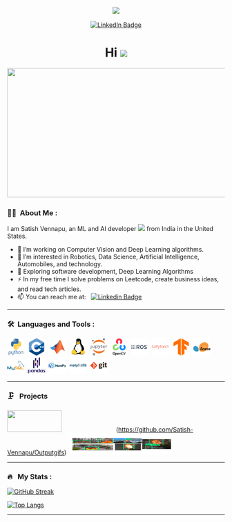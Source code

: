 

<p align="center"><img src="https://media.giphy.com/media/M9gbBd9nbDrOTu1Mqx/giphy.gif" width="100"/></p>
<p align="center">
<a href="https://www.linkedin.com/in/satishvennapu"><img src="https://img.shields.io/badge/LinkedIn-blue?style=for-the-badge&logo=linkedin&logoColor=white" alt="LinkedIn Badge"></a>



<h1 align="center">Hi <img src="https://media.giphy.com/media/hvRJCLFzcasrR4ia7z/giphy.gif" width="40"></h1>

<p align="center"><img src="https://media.giphy.com/media/dWesBcTLavkZuG35MI/giphy.gif" width="600" height="300"  /></p>

### :woman_technologist: &nbsp;About Me :

I am Satish Vennapu, an ML and AI developer <img src="https://media.giphy.com/media/WUlplcMpOCEmTGBtBW/giphy.gif" width="30"> from India in the United States.

- 🔭 I’m working on Computer Vision and Deep Learning algorithms.
- 👀 I’m interested in Robotics, Data Science, Artificial Intelligence, Automobiles, and technology.
- 🌱 Exploring software development, Deep Learning Algorithms
- ⚡ In my free time I solve problems on Leetcode, create business ideas, and read tech articles.
- 📫 You can reach me at: &nbsp; [![Linkedin Badge](https://img.shields.io/badge/-satish-blue?style=flat&logo=Linkedin&logoColor=white)](https://www.linkedin.com/in/satishvennapu)

---

### 🛠 &nbsp;Languages and Tools :

<p>
<img src="https://github.com/devicons/devicon/blob/master/icons/python/python-original-wordmark.svg" title="Java" alt="Java" width="40" height="40"/>&nbsp;
<img src="https://github.com/devicons/devicon/blob/master/icons/cplusplus/cplusplus-original.svg" title="React" alt="React" width="40" height="40"/>&nbsp;
<img src="https://github.com/devicons/devicon/blob/master/icons/matlab/matlab-original.svg" title="Spring" alt="Spring" width="40" height="40"/>&nbsp;
<img src="https://github.com/devicons/devicon/blob/master/icons/linux/linux-original.svg" title="Material UI" alt="Material UI" width="40" height="40"/>&nbsp;
<img src="https://github.com/devicons/devicon/blob/master/icons/jupyter/jupyter-original-wordmark.svg" title="Flutter" alt="Flutter" width="40" height="40"/>&nbsp;
<img src="https://github.com/devicons/devicon/blob/master/icons/opencv/opencv-original-wordmark.svg" title="Redux" alt="Redux " width="40" height="40"/>&nbsp;
<img src="https://github.com/devicons/devicon/blob/master/icons/ros/ros-original-wordmark.svg"  title="CSS3" alt="CSS" width="40" height="40"/>&nbsp;
<img src="https://github.com/devicons/devicon/blob/master/icons/pytorch/pytorch-plain-wordmark.svg" title="HTML5" alt="HTML" width="40" height="40"/>&nbsp;
<img src="https://github.com/devicons/devicon/blob/master/icons/tensorflow/tensorflow-original.svg" title="JavaScript" alt="JavaScript" width="40" height="40"/>&nbsp;
<img src="https://github.com/devicons/devicon/blob/master/icons/scikitlearn/scikitlearn-original.svg" title="Firebase" alt="Firebase" width="40" height="40"/>&nbsp;
<img src="https://github.com/devicons/devicon/blob/master/icons/mysql/mysql-original-wordmark.svg" title="MySQL"  alt="MySQL" width="40" height="40"/>&nbsp;
<img src="https://github.com/devicons/devicon/blob/master/icons/pandas/pandas-original-wordmark.svg" title="NodeJS" alt="NodeJS" width="40" height="40"/>&nbsp;
<img src="https://github.com/devicons/devicon/blob/master/icons/numpy/numpy-original-wordmark.svg" title="AWS" alt="AWS" width="40" height="40"/>&nbsp;
<img src="https://github.com/devicons/devicon/blob/master/icons/matplotlib/matplotlib-original-wordmark.svg" title="AWS" alt="AWS" width="40" height="40"/>&nbsp;
<img src="https://github.com/devicons/devicon/blob/master/icons/git/git-original-wordmark.svg" title="Git" **alt="Git" width="40" height="40"/>&nbsp;
</p>

---
### :clamp: &nbsp; Projects
<img src="action_recognition.gif" width="50%" height = "50"></img>(https://github.com/Satish-Vennapu/Outputgifs)
[<img src="assets/wildfire.gif" width="50%" height = "50"></img>](https://github.com/Satish-Vennapu/EarlyWildfire-Detection-and-Segmentation-Using-Xception-Lite-U-Net)


---

### 🔥 &nbsp; My Stats :
[![GitHub Streak](http://github-readme-streak-stats.herokuapp.com?user=Satish-Vennapu&theme=dark&background=000000)](https://git.io/streak-stats)

[![Top Langs](https://github-readme-stats.vercel.app/api/top-langs/?username=Satish-Vennapu&layout=compact&theme=vision-friendly-dark)](https://github.com/anuraghazra/github-readme-stats)

---




<!--
**Satish-Vennapu/Satish-Vennapu** is a ✨ _special_ ✨ repository because its `README.md` (this file) appears on your GitHub profile.


-->
